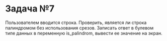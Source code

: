 # Задача №7

Пользователем вводится строка. Проверить, является ли строка палиндромом без использования срезов.
Записать ответ в булевом типе данных в переменную is_palindrom, вывести ее значение на экран.

